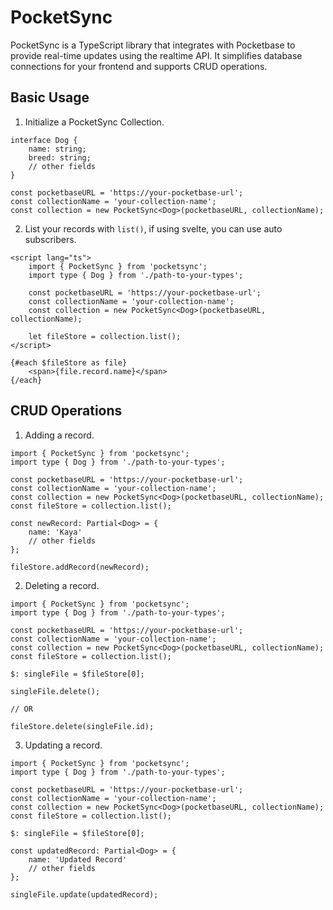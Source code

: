 # PocketSync

PocketSync is a TypeScript library that integrates with Pocketbase to provide real-time updates using the realtime API. It simplifies database connections for your frontend and supports CRUD operations.

## Basic Usage

1. Initialize a PocketSync Collection.

```
interface Dog {
    name: string;
    breed: string;
    // other fields
}

const pocketbaseURL = 'https://your-pocketbase-url';
const collectionName = 'your-collection-name';
const collection = new PocketSync<Dog>(pocketbaseURL, collectionName);
```

2. List your records with `list()`, if using svelte, you can use auto subscribers.

```
<script lang="ts">
    import { PocketSync } from 'pocketsync';
    import type { Dog } from './path-to-your-types';

    const pocketbaseURL = 'https://your-pocketbase-url';
    const collectionName = 'your-collection-name';
    const collection = new PocketSync<Dog>(pocketbaseURL, collectionName);

    let fileStore = collection.list();
</script>

{#each $fileStore as file}
    <span>{file.record.name}</span>
{/each}
```

## CRUD Operations

1. Adding a record.

```
import { PocketSync } from 'pocketsync';
import type { Dog } from './path-to-your-types';

const pocketbaseURL = 'https://your-pocketbase-url';
const collectionName = 'your-collection-name';
const collection = new PocketSync<Dog>(pocketbaseURL, collectionName);
const fileStore = collection.list();

const newRecord: Partial<Dog> = {
    name: 'Kaya'
    // other fields
};

fileStore.addRecord(newRecord);
```

2. Deleting a record.

```
import { PocketSync } from 'pocketsync';
import type { Dog } from './path-to-your-types';

const pocketbaseURL = 'https://your-pocketbase-url';
const collectionName = 'your-collection-name';
const collection = new PocketSync<Dog>(pocketbaseURL, collectionName);
const fileStore = collection.list();

$: singleFile = $fileStore[0];

singleFile.delete();

// OR

fileStore.delete(singleFile.id);
```

3. Updating a record.

```
import { PocketSync } from 'pocketsync';
import type { Dog } from './path-to-your-types';

const pocketbaseURL = 'https://your-pocketbase-url';
const collectionName = 'your-collection-name';
const collection = new PocketSync<Dog>(pocketbaseURL, collectionName);
const fileStore = collection.list();

$: singleFile = $fileStore[0];

const updatedRecord: Partial<Dog> = {
    name: 'Updated Record'
    // other fields
};

singleFile.update(updatedRecord);
```
